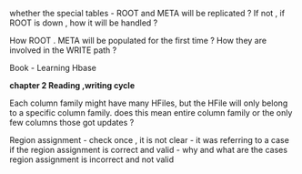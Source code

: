 whether the special tables - ROOT and META will be replicated ? If not , if ROOT is down , how it will be handled ?

How ROOT . META will be populated for the first time ? How they are involved in the WRITE path ?

Book - Learning Hbase

**chapter 2  Reading  ,writing cycle**

Each column family might have many HFiles, but the HFile will only belong to a specific column family.  does this mean entire column family or the only few columns those got updates ?



Region assignment  - check once , it is not clear   - it was referring to a case if the region assignment is correct and valid  - why and what are the cases region assignment is incorrect and not  valid

